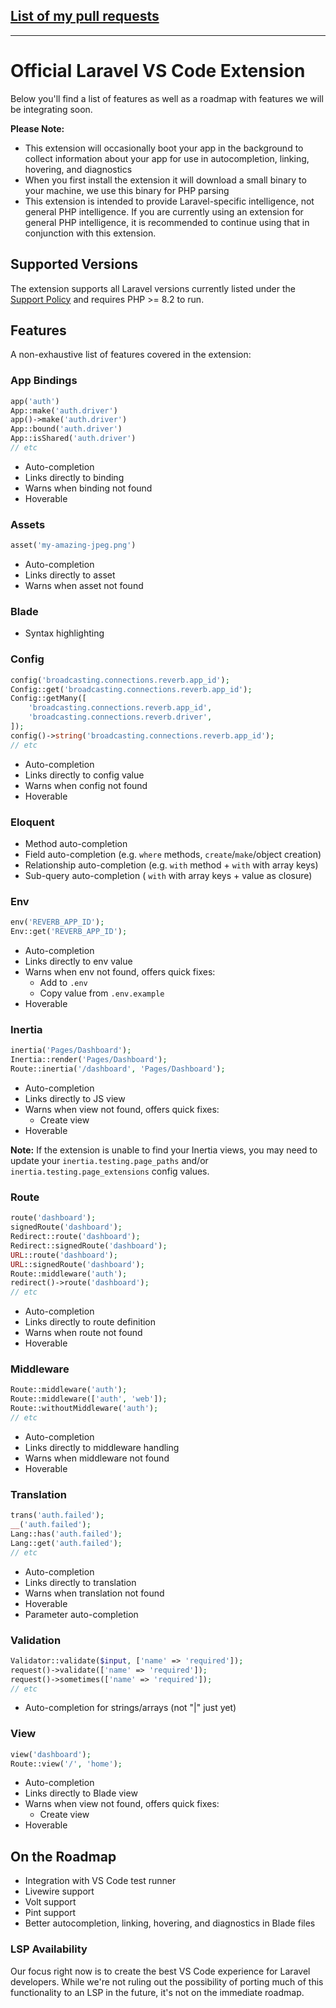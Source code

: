 ## [List of my pull requests](https://github.com/laravel/vs-code-extension/issues?q=is%3Apr%20author%3AN1ebieski)

------------

# Official Laravel VS Code Extension 

Below you'll find a list of features as well as a roadmap with features we will be integrating soon.

**Please Note:**

- This extension will occasionally boot your app in the background to collect information about your app for use in autocompletion, linking, hovering, and diagnostics
- When you first install the extension it will download a small binary to your machine, we use this binary for PHP parsing
- This extension is intended to provide Laravel-specific intelligence, not general PHP intelligence. If you are currently using an extension for general PHP intelligence, it is recommended to continue using that in conjunction with this extension.

## Supported Versions

The extension supports all Laravel versions currently listed under the [Support Policy](https://laravel.com/docs/releases#support-policy) and requires PHP >= 8.2 to run.

## Features

A non-exhaustive list of features covered in the extension:

### App Bindings

```php
app('auth')
App::make('auth.driver')
app()->make('auth.driver')
App::bound('auth.driver')
App::isShared('auth.driver')
// etc
```

- Auto-completion
- Links directly to binding
- Warns when binding not found
- Hoverable

### Assets

```php
asset('my-amazing-jpeg.png')
```

- Auto-completion
- Links directly to asset
- Warns when asset not found

<!--
### Auth

```php
Gate::has('viewNova');
Gate::allows('viewNova');
// etc
```

-   Auto-completion
-   Links directly to gate
-   Warns when gate not found
-->

### Blade

- Syntax highlighting

### Config

```php
config('broadcasting.connections.reverb.app_id');
Config::get('broadcasting.connections.reverb.app_id');
Config::getMany([
    'broadcasting.connections.reverb.app_id',
    'broadcasting.connections.reverb.driver',
]);
config()->string('broadcasting.connections.reverb.app_id');
// etc
```

- Auto-completion
- Links directly to config value
- Warns when config not found
- Hoverable

### Eloquent

- Method auto-completion
- Field auto-completion (e.g. `where` methods, `create`/`make`/object creation)
- Relationship auto-completion (e.g. `with` method + `with` with array keys)
- Sub-query auto-completion ( `with` with array keys + value as closure)

### Env

```php
env('REVERB_APP_ID');
Env::get('REVERB_APP_ID');
```

- Auto-completion
- Links directly to env value
- Warns when env not found, offers quick fixes:
    - Add to `.env`
    - Copy value from `.env.example`
- Hoverable

### Inertia

```php
inertia('Pages/Dashboard');
Inertia::render('Pages/Dashboard');
Route::inertia('/dashboard', 'Pages/Dashboard');
```

- Auto-completion
- Links directly to JS view
- Warns when view not found, offers quick fixes:
    - Create view
- Hoverable

**Note:** If the extension is unable to find your Inertia views, you may need to update your `inertia.testing.page_paths` and/or `inertia.testing.page_extensions` config values.

### Route

```php
route('dashboard');
signedRoute('dashboard');
Redirect::route('dashboard');
Redirect::signedRoute('dashboard');
URL::route('dashboard');
URL::signedRoute('dashboard');
Route::middleware('auth');
redirect()->route('dashboard');
// etc
```

- Auto-completion
- Links directly to route definition
- Warns when route not found
- Hoverable

### Middleware

```php
Route::middleware('auth');
Route::middleware(['auth', 'web']);
Route::withoutMiddleware('auth');
// etc
```

- Auto-completion
- Links directly to middleware handling
- Warns when middleware not found
- Hoverable

### Translation

```php
trans('auth.failed');
__('auth.failed');
Lang::has('auth.failed');
Lang::get('auth.failed');
// etc
```

- Auto-completion
- Links directly to translation
- Warns when translation not found
- Hoverable
- Parameter auto-completion

### Validation

```php
Validator::validate($input, ['name' => 'required']);
request()->validate(['name' => 'required']);
request()->sometimes(['name' => 'required']);
// etc
```

- Auto-completion for strings/arrays (not "|" just yet)

### View

```php
view('dashboard');
Route::view('/', 'home');
```

- Auto-completion
- Links directly to Blade view
- Warns when view not found, offers quick fixes:
    - Create view
- Hoverable

## On the Roadmap

- Integration with VS Code test runner
- Livewire support
- Volt support
- Pint support
- Better autocompletion, linking, hovering, and diagnostics in Blade files

### LSP Availability

Our focus right now is to create the best VS Code experience for Laravel developers. While we're not ruling out the possibility of porting much of this functionality to an LSP in the future, it's not on the immediate roadmap.
